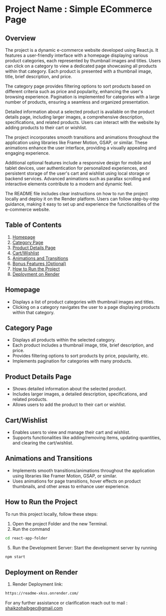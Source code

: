 # Project Name : Simple ECommerce Page

## Overview

The project is a dynamic e-commerce website developed using React.js. It features a user-friendly interface with a homepage displaying various product categories, each represented by thumbnail images and titles. Users can click on a category to view a dedicated page showcasing all products within that category. Each product is presented with a thumbnail image, title, brief description, and price.

The category page provides filtering options to sort products based on different criteria such as price and popularity, enhancing the user's browsing experience. Pagination is implemented for categories with a large number of products, ensuring a seamless and organized presentation.

Detailed information about a selected product is available on the product details page, including larger images, a comprehensive description, specifications, and related products. Users can interact with the website by adding products to their cart or wishlist.

The project incorporates smooth transitions and animations throughout the application using libraries like Framer Motion, GSAP, or similar. These animations enhance the user interface, providing a visually appealing and engaging experience.

Additional optional features include a responsive design for mobile and tablet devices, user authentication for personalized experiences, and persistent storage of the user's cart and wishlist using local storage or backend services. Advanced animations such as parallax scrolling and interactive elements contribute to a modern and dynamic feel.

The README file includes clear instructions on how to run the project locally and deploy it on the Render platform. Users can follow step-by-step guidance, making it easy to set up and experience the functionalities of the e-commerce website.

## Table of Contents

1. [Homepage](#homepage)
2. [Category Page](#category-page)
3. [Product Details Page](#product-details-page)
4. [Cart/Wishlist](#cartwishlist)
5. [Animations and Transitions](#animations-and-transitions)
6. [Bonus Features (Optional)](#bonus-features-optional)
7. [How to Run the Project](#how-to-run-the-project)
8. [Deployment on Render](#deployment-on-render)

## Homepage

- Displays a list of product categories with thumbnail images and titles.
- Clicking on a category navigates the user to a page displaying products within that category.

## Category Page

- Displays all products within the selected category.
- Each product includes a thumbnail image, title, brief description, and price.
- Provides filtering options to sort products by price, popularity, etc.
- Implements pagination for categories with many products.

## Product Details Page

- Shows detailed information about the selected product.
- Includes larger images, a detailed description, specifications, and related products.
- Allows users to add the product to their cart or wishlist.

## Cart/Wishlist

- Enables users to view and manage their cart and wishlist.
- Supports functionalities like adding/removing items, updating quantities, and clearing the cart/wishlist.

## Animations and Transitions

- Implements smooth transitions/animations throughout the application using libraries like Framer Motion, GSAP, or similar.
- Uses animations for page transitions, hover effects on product thumbnails, and other areas to enhance user experience.


## How to Run the Project

To run this project locally, follow these steps:

1. Open the project Folder and the new Terminal.
2. Run the command
```bash
cd react-app-folder
```
5. Run the Development Server: Start the development server by running
```bash
npm start
```
## Deployment on Render

1. Render Deployment link:
``` bash
https://readme-xkss.onrender.com/
```

For any further assistance or clarification reach out to mail : shaikzohaibgec@gmail.com
